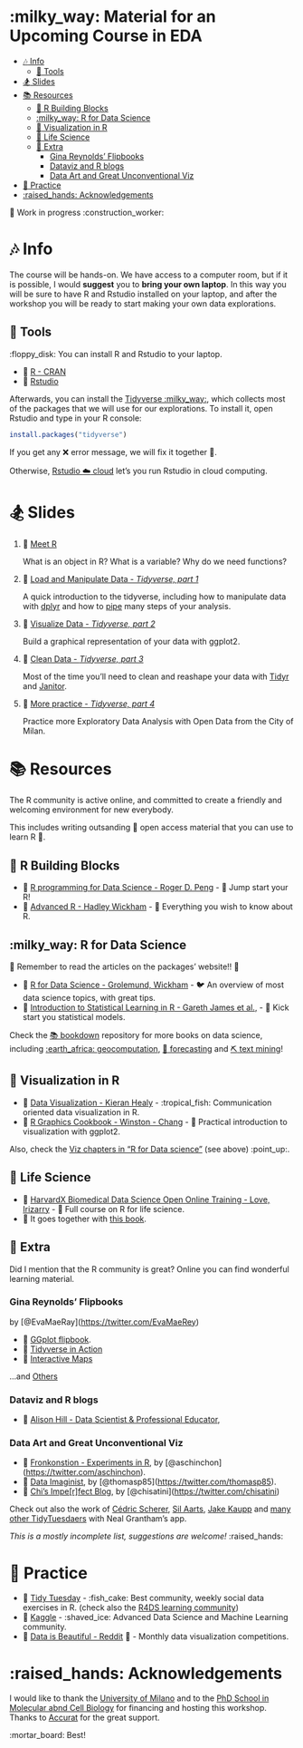 :milky\_way: Material for an Upcoming Course in EDA
================

  - [:notes: Info](#notes-info)
      - [:hammer: Tools](#hammer-tools)
  - [:snowboarder: Slides](#snowboarder-slides)
  - [:books: Resources](#books-resources)
      - [:rice: R Building Blocks](#rice-r-building-blocks)
      - [:milky\_way: R for Data Science](#milky_way-r-for-data-science)
      - [:art: Visualization in R](#art-visualization-in-r)
      - [:blossom: Life Science](#blossom-life-science)
      - [:hibiscus: Extra](#hibiscus-extra)
          - [Gina Reynolds’ Flipbooks](#gina-reynolds-flipbooks)
          - [Dataviz and R blogs](#dataviz-and-r-blogs)
          - [Data Art and Great Unconventional
            Viz](#data-art-and-great-unconventional-viz)
  - [:violin: Practice](#violin-practice)
  - [:raised\_hands: Acknowledgements](#raised_hands-acknowledgements)

:rocket: Work in progress :construction\_worker:

# :notes: Info

The course will be hands-on. We have access to a computer room, but if
it is possible, I would **suggest** you to **bring your own laptop**. In
this way you will be sure to have R and Rstudio installed on your
laptop, and after the workshop you will be ready to start making your
own data explorations.

## :hammer: Tools

:floppy\_disk: You can install R and Rstudio to your laptop.

  - :link: [R - CRAN](https://cran.r-project.org/)
  - :link:
    [Rstudio](https://rstudio.com/products/rstudio/download/#download)

Afterwards, you can install the [Tidyverse
:milky\_way:](https://www.tidyverse.org/), which collects most of the
packages that we will use for our explorations. To install it, open
Rstudio and type in your R console:

``` r
install.packages("tidyverse")
```

If you get any :x: error message, we will fix it together :sparkler:.

Otherwise, [Rstudio :cloud: cloud](https://rstudio.cloud/) let’s you run
Rstudio in cloud computing.

# :snowboarder: Slides

1.  :link: [Meet
    R](https://othomantegazza.github.io/eda-class/slides/01-meet-r.html#1)
    
    What is an object in R? What is a variable? Why do we need
    functions?

2.  :link: [Load and Manipulate Data - *Tidyverse, part
    1*](https://othomantegazza.github.io/eda-class/slides/02-intro-to-tidyverse.html#1)
    
    A quick introduction to the tidyverse, including how to manipulate
    data with [dplyr](https://dplyr.tidyverse.org/articles/dplyr.html)
    and how to [pipe](https://magrittr.tidyverse.org/) many steps of
    your analysis.

3.  :link: [Visualize Data - *Tidyverse, part
    2*](https://othomantegazza.github.io/eda-class/slides/03-intro-to-the-tidyverse.html#1)
    
    Build a graphical representation of your data with ggplot2.

4.  :link: [Clean Data - *Tidyverse, part
    3*](https://othomantegazza.github.io/eda-class/slides/04-intro-to-tidyverse.html#1)
    
    Most of the time you’ll need to clean and reashape your data with
    [Tidyr](https://tidyr.tidyverse.org/) and
    [Janitor](https://sfirke.github.io/janitor/).

5.  :link: [More practice - *Tidyverse, part
    4*](https://othomantegazza.github.io/eda-class/slides/05-intro-to-the-tidyverse.html#1)
    
    Practice more Exploratory Data Analysis with Open Data from the City
    of Milan.

# :books: Resources

The R community is active online, and committed to create a friendly and
welcoming environment for new everybody.

This includes writing outsanding :book: open access material that you
can use to learn R :whale:.

## :rice: R Building Blocks

  - :link: [R programming for Data Science - Roger D.
    Peng](https://bookdown.org/rdpeng/rprogdatascience/) - :tiger: Jump
    start your R\!
  - :link: [Advanced R - Hadley Wickham](https://adv-r.hadley.nz/) -
    :elephant: Everything you wish to know about R.

## :milky\_way: R for Data Science

:saxophone: Remember to read the articles on the packages’ website\!\!
:saxophone:

  - :link: [R for Data Science - Grolemund,
    Wickham](https://r4ds.had.co.nz/) - :bird: An overview of most data
    science topics, with great tips.
  - :link: [Introduction to Statistical Learning in R - Gareth James et
    al.,](https://faculty.marshall.usc.edu/gareth-james/ISL/) - :dog:
    Kick start you statistical models.

Check the [:books: bookdown](https://bookdown.org/) repository for more
books on data science, including [:earth\_africa:
geocomputation](https://geocompr.robinlovelace.net/), [:tophat:
forecasting](https://otexts.com/fpp2/) and [:pick: text
mining](https://www.tidytextmining.com/)\!

## :art: Visualization in R

  - :link: [Data Visualization - Kieran Healy](https://socviz.co) -
    :tropical\_fish: Communication oriented data visualization in R.
  - :link: [R Graphics Cookbook - Winston -
    Chang](https://r-graphics.org/) - :octopus: Practical introduction
    to visualization with ggplot2.

Also, check the [Viz chapters in “R for Data
science”](https://r4ds.had.co.nz/data-visualisation.html) (see above)
:point\_up:.

## :blossom: Life Science

  - :link: [HarvardX Biomedical Data Science Open Online Training -
    Love, Irizarry](https://rafalab.github.io/pages/harvardx.html) -
    :snail: Full course on R for life science.
  - :link: It goes together with [this
    book](https://rafalab.github.io/dsbook/).

## :hibiscus: Extra

Did I mention that the R community is great? Online you can find
wonderful learning material.

### Gina Reynolds’ Flipbooks

by \[@EvaMaeRay\](<https://twitter.com/EvaMaeRey>)

  - :link: [GGplot
    flipbook](https://evamaerey.github.io/ggplot_flipbook/ggplot_flipbook_xaringan.html#1).
  - :link: [Tidyverse in
    Action](https://evamaerey.github.io/tidyverse_in_action/tidyverse_in_action.html#1)
  - :link: [Interactive
    Maps](https://evamaerey.github.io/little_flipbooks_library/leaflet/leaflet#1)

…and [Others](https://github.com/EvaMaeRey/little_flipbooks_library)

### Dataviz and R blogs

  - :link: [Alison Hill - Data Scientist & Professional
    Educator](https://alison.rbind.io/),

### Data Art and Great Unconventional Viz

  - :link: [Fronkonstion - Experiments in R](https://fronkonstin.com/),
    by \[@aschinchon\](<https://twitter.com/aschinchon>).
  - :link: [Data Imaginist](https://www.data-imaginist.com/), by
    \[@thomasp85\](<https://twitter.com/thomasp85>).
  - :link: [Chi’s Impe\[r\]fect Blog](https://chichacha.netlify.com/),
    by \[@chisatini\](<https://twitter.com/chisatini>)

Check out also the work of [Cédric
Scherer](https://twitter.com/CedScherer), [Sil
Aarts](https://silaarts.netlify.com/post/config-file/), [Jake
Kaupp](https://twitter.com/jakekaupp) and [many other
TidyTuesdaers](https://nsgrantham.shinyapps.io/tidytuesdayrocks/) with
Neal Grantham’s app.

*This is a mostly incomplete list, suggestions are welcome\!*
:raised\_hands:

# :violin: Practice

  - :link: [Tidy
    Tuesday](https://github.com/rfordatascience/tidytuesday) -
    :fish\_cake: Best community, weekly social data exercises in R.
    (check also the [R4DS learning
    community](https://www.jessemaegan.com/post/r4ds-the-next-iteration/))
  - :link: [Kaggle](https://www.kaggle.com/) - :shaved\_ice: Advanced
    Data Science and Machine Learning community.
  - :link: [Data is Beautiful -
    Reddit](https://www.reddit.com/r/dataisbeautiful/) :oden: - Monthly
    data visualization competitions.

# :raised\_hands: Acknowledgements

I would like to thank the [University of
Milano](https://www.unimi.it/it) and to the [PhD School in Molecular
abnd Cell
Biology](http://eng.dbs.unimi.it/ecm/home/teaching/doctoral-schools/molecular-and-cellular-biology)
for financing and hosting this workshop. Thanks to
[Accurat](https://www.accurat.it/) for the great support.

:mortar\_board: Best\!
